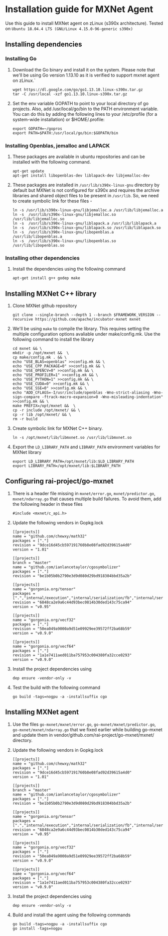 # Installation guide for MXNet Agent

Use this guide to install MXNet agent on zLinux (s390x architecture). Tested on `Ubuntu 18.04.4 LTS (GNU/Linux 4.15.0-96-generic s390x)`

## Installing dependencies

### Installing Go

1. Download the Go binary and install it on the system. Please note that we'll be using Go version 1.13.10 as it is verified to support mxnet agent on zLinux.`

    ```
    wget https://dl.google.com/go/go1.13.10.linux-s390x.tar.gz
    tar -C /usr/local -xzf go1.13.10.linux-s390x.tar.gz
    ```

2. Set the env variable GOPATH to point to your local directory of go projects. Also, add /usr/local/go/bin to the PATH environment variable. You can do this by adding the following lines to your /etc/profile (for a system-wide installation) or $HOME/.profile:

    ```
    export GOPATH=~/gopros
    export PATH=$PATH:/usr/local/go/bin:$GOPATH/bin
    ```

### Installing Openblas, jemalloc and LAPACK

1. These packages are available in ubuntu repositories and can be installed with the following command.

    ```
    apt-get update
    apt-get install libopenblas-dev liblapack-dev libjemalloc-dev
    ```

2. These packages are installed in `/usr/lib/s390x-linux-gnu` directory by default but MXNet is not configured for s390x and requires the archive libraries and shared object files to be present in `/usr/lib`. So, we need to create symbolic link for these files -

    ```
    ln -s /usr/lib/s390x-linux-gnu/libjemalloc.a /usr/lib/libjemalloc.a 
    ln -s  /usr/lib/s390x-linux-gnu/libjemalloc.so /usr/lib/libjemalloc.so
    ln -s  /usr/lib/s390x-linux-gnu/liblapack.a /usr/lib/liblapack.a
    ln -s  /usr/lib/s390x-linux-gnu/liblapack.so /usr/lib/liblapack.so
    ln -s  /usr/lib/s390x-linux-gnu/libopenblas.a /usr/lib/libopenblas.a
    ln -s  /usr/lib/s390x-linux-gnu/libopenblas.so /usr/lib/libopenblas.so
    ```


### Installing other dependencies

1. Install the dependencies using the following command

    ```
    apt-get install g++ godep make
    ```


## Installing MXNet C++ library

1. Clone MXNet github repository

    ```
    git clone --single-branch --depth 1 --branch $FRAMEWORK_VERSION --recursive https://github.com/apache/incubator-mxnet mxnet
    ```

2. We'll be using `make` to compile the library. This requires setting the multiple configuration options avaliable under make/config.mk. Use the following command to install the library

    ```
    cd mxnet && \
    mkdir -p /opt/mxnet &&  \
    cp make/config.mk . && \
    echo "USE_BLAS=openblas" >>config.mk && \
    echo "USE_CPP_PACKAGE=0" >>config.mk && \
    echo "USE_OPENCV=0" >>config.mk && \
    echo "USE_PROFILER=1" >>config.mk && \
    echo "USE_PYTHON=1" >>config.mk && \
    echo "USE_CUDA=0" >>config.mk && \
    echo "USE_SSE=0" >>config.mk && \
    echo "ADD_CFLAGS=-I/usr/include/openblas -Wno-strict-aliasing -Wno-sign-compare -ftrack-macro-expansion=0 -Wno-misleading-indentation" >>config.mk && \
    make PREFIX=/opt/mxnet &&  \
    cp -r include /opt/mxnet/ && \
    cp -r lib /opt/mxnet/ && \
    rm -r build
    ```

3. Create symbolic link for MXNet C++ binary.

    ```
    ln -s /opt/mxnet/lib/libmxnet.so /usr/lib/libmxnet.so
    ```

4. Export the `LD_LIBRARY_PATH` and `LIBRARY_PATH` environment variables for MXNet library

    ```
    export LD_LIBRARY_PATH=/opt/mxnet/lib:$LD_LIBRARY_PATH
    export LIBRARY_PATH=/opt/mxnet/lib:$LIBRARY_PATH
    ```


## Configuring rai-project/go-mxnet

1. There is a header file missing in `mxnet/error.go`, `mxnet/predictor.go`, `mxnet/ndarray.go` that causes multiple build failures. To avoid them, add the following header in these files

    ```
    #include <mxnet/c_api.h>
    ```

2. Update the following vendors in Gopkg.lock

    ```
    [[projects]]
    name = "github.com/chewxy/math32"
    packages = ["."]
    revision = "9dce16d45cb597191760b8e08fad92d39615a4d0"
    version = "1.01"

    [[projects]]
    branch = "master"
    name = "github.com/ianlancetaylor/cgosymbolizer"
    packages = ["."]
    revision = "be1b05b0b2790e3d9d080d29bd918304bbd35a2b"

    [[projects]]
    name = "gorgonia.org/tensor"
    packages = [".","internal/execution","internal/serialization/fb","internal/serialization/pb","internal/storage"]
    revision = "6848ca2e9a6c44d93bec0814b30ded143c75ca94"
    version = "v0.95"

    [[projects]]
    name = "gorgonia.org/vecf32"
    packages = ["."]
    revision = "50ea049a9000a9d51e09929ee39572ff2ba68b59"
    version = "v0.9.0"

    [[projects]]
    name = "gorgonia.org/vecf64"
    packages = ["."]
    revision = "1a1e7411aed011ba757953c004380fa32cce0293"
    version = "v0.9.0"
    ```

4. Install the project dependencies using 

    ```
    dep ensure -vendor-only -v
    ```

5. Test the build with the following command

    ```
    go build -tags=nogpu -a -installsuffix cgo
    ```


## Installing MXNet agent

1. Use the files `go-mxnet/mxnet/error.go`, `go-mxnet/mxnet/predictor.go`, `go-mxnet/mxnet/ndarray.go` that we fixed earlier while building go-mxnet and update them in vendor/github.com/rai-project/go-mxnet/mxnet/ directory.

2. Update the following vendors in Gopkg.lock

    ```
    [[projects]]
    name = "github.com/chewxy/math32"
    packages = ["."]
    revision = "9dce16d45cb597191760b8e08fad92d39615a4d0"
    version = "1.01"

    [[projects]]
    branch = "master"
    name = "github.com/ianlancetaylor/cgosymbolizer"
    packages = ["."]
    revision = "be1b05b0b2790e3d9d080d29bd918304bbd35a2b"

    [[projects]]
    name = "gorgonia.org/tensor"
    packages = [".","internal/execution","internal/serialization/fb","internal/serialization/pb","internal/storage"]
    revision = "6848ca2e9a6c44d93bec0814b30ded143c75ca94"
    version = "v0.95"

    [[projects]]
    name = "gorgonia.org/vecf32"
    packages = ["."]
    revision = "50ea049a9000a9d51e09929ee39572ff2ba68b59"
    version = "v0.9.0"

    [[projects]]
    name = "gorgonia.org/vecf64"
    packages = ["."]
    revision = "1a1e7411aed011ba757953c004380fa32cce0293"
    version = "v0.9.0"
    ```

3. Install the project dependencies using 

    ```
    dep ensure -vendor-only -v
    ```

4. Build and install the agent using the following commands

    ```
    go build -tags=nogpu -a -installsuffix cgo
    go install -tags=nogpu
    ```
